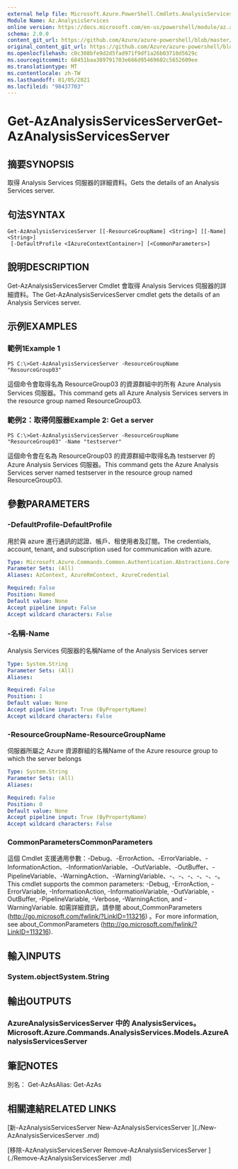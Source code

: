 ```yaml
---
external help file: Microsoft.Azure.PowerShell.Cmdlets.AnalysisServices.dll-Help.xml
Module Name: Az.AnalysisServices
online version: https://docs.microsoft.com/en-us/powershell/module/az.analysisservices/get-azanalysisservicesserver
schema: 2.0.0
content_git_url: https://github.com/Azure/azure-powershell/blob/master/src/AnalysisServices/AnalysisServices/help/Get-AzAnalysisServicesServer.md
original_content_git_url: https://github.com/Azure/azure-powershell/blob/master/src/AnalysisServices/AnalysisServices/help/Get-AzAnalysisServicesServer.md
ms.openlocfilehash: c0c308bfe9d2d5fad971f9df1a26b03710d5629c
ms.sourcegitcommit: 68451baa389791703e666d95469602c5652609ee
ms.translationtype: MT
ms.contentlocale: zh-TW
ms.lasthandoff: 01/05/2021
ms.locfileid: "98437703"
---
```

# <span data-ttu-id="e972a-101">Get-AzAnalysisServicesServer</span><span class="sxs-lookup"><span data-stu-id="e972a-101">Get-AzAnalysisServicesServer</span></span>

## <span data-ttu-id="e972a-102">摘要</span><span class="sxs-lookup"><span data-stu-id="e972a-102">SYNOPSIS</span></span>
<span data-ttu-id="e972a-103">取得 Analysis Services 伺服器的詳細資料。</span><span class="sxs-lookup"><span data-stu-id="e972a-103">Gets the details of an Analysis Services server.</span></span>

## <span data-ttu-id="e972a-104">句法</span><span class="sxs-lookup"><span data-stu-id="e972a-104">SYNTAX</span></span>

```
Get-AzAnalysisServicesServer [[-ResourceGroupName] <String>] [[-Name] <String>]
 [-DefaultProfile <IAzureContextContainer>] [<CommonParameters>]
```

## <span data-ttu-id="e972a-105">說明</span><span class="sxs-lookup"><span data-stu-id="e972a-105">DESCRIPTION</span></span>
<span data-ttu-id="e972a-106">Get-AzAnalysisServicesServer Cmdlet 會取得 Analysis Services 伺服器的詳細資料。</span><span class="sxs-lookup"><span data-stu-id="e972a-106">The Get-AzAnalysisServicesServer cmdlet gets the details of an Analysis Services server.</span></span>

## <span data-ttu-id="e972a-107">示例</span><span class="sxs-lookup"><span data-stu-id="e972a-107">EXAMPLES</span></span>

### <span data-ttu-id="e972a-108">範例1</span><span class="sxs-lookup"><span data-stu-id="e972a-108">Example 1</span></span>
```
PS C:\>Get-AzAnalysisServicesServer -ResourceGroupName "ResourceGroup03"
```

<span data-ttu-id="e972a-109">這個命令會取得名為 ResourceGroup03 的資源群組中的所有 Azure Analysis Services 伺服器。</span><span class="sxs-lookup"><span data-stu-id="e972a-109">This command gets all Azure Analysis Services servers in the resource group named ResourceGroup03.</span></span>

### <span data-ttu-id="e972a-110">範例2：取得伺服器</span><span class="sxs-lookup"><span data-stu-id="e972a-110">Example 2: Get a server</span></span>
```
PS C:\>Get-AzAnalysisServicesServer -ResourceGroupName "ResourceGroup03" -Name "testserver"
```

<span data-ttu-id="e972a-111">這個命令會在名為 ResourceGroup03 的資源群組中取得名為 testserver 的 Azure Analysis Services 伺服器。</span><span class="sxs-lookup"><span data-stu-id="e972a-111">This command gets the Azure Analysis Services server named testserver in the resource group named ResourceGroup03.</span></span>

## <span data-ttu-id="e972a-112">參數</span><span class="sxs-lookup"><span data-stu-id="e972a-112">PARAMETERS</span></span>

### <span data-ttu-id="e972a-113">-DefaultProfile</span><span class="sxs-lookup"><span data-stu-id="e972a-113">-DefaultProfile</span></span>
<span data-ttu-id="e972a-114">用於與 azure 進行通訊的認證、帳戶、租使用者及訂閱。</span><span class="sxs-lookup"><span data-stu-id="e972a-114">The credentials, account, tenant, and subscription used for communication with azure.</span></span>

```yaml
Type: Microsoft.Azure.Commands.Common.Authentication.Abstractions.Core.IAzureContextContainer
Parameter Sets: (All)
Aliases: AzContext, AzureRmContext, AzureCredential

Required: False
Position: Named
Default value: None
Accept pipeline input: False
Accept wildcard characters: False
```

### <span data-ttu-id="e972a-115">-名稱</span><span class="sxs-lookup"><span data-stu-id="e972a-115">-Name</span></span>
<span data-ttu-id="e972a-116">Analysis Services 伺服器的名稱</span><span class="sxs-lookup"><span data-stu-id="e972a-116">Name of the Analysis Services server</span></span>

```yaml
Type: System.String
Parameter Sets: (All)
Aliases:

Required: False
Position: 1
Default value: None
Accept pipeline input: True (ByPropertyName)
Accept wildcard characters: False
```

### <span data-ttu-id="e972a-117">-ResourceGroupName</span><span class="sxs-lookup"><span data-stu-id="e972a-117">-ResourceGroupName</span></span>
<span data-ttu-id="e972a-118">伺服器所屬之 Azure 資源群組的名稱</span><span class="sxs-lookup"><span data-stu-id="e972a-118">Name of the Azure resource group to which the server belongs</span></span>

```yaml
Type: System.String
Parameter Sets: (All)
Aliases:

Required: False
Position: 0
Default value: None
Accept pipeline input: True (ByPropertyName)
Accept wildcard characters: False
```

### <span data-ttu-id="e972a-119">CommonParameters</span><span class="sxs-lookup"><span data-stu-id="e972a-119">CommonParameters</span></span>
<span data-ttu-id="e972a-120">這個 Cmdlet 支援通用參數：-Debug、-ErrorAction、-ErrorVariable、-InformationAction、-InformationVariable、-OutVariable、-OutBuffer、-PipelineVariable、-WarningAction、-WarningVariable、-、-、-、-、-、-。</span><span class="sxs-lookup"><span data-stu-id="e972a-120">This cmdlet supports the common parameters: -Debug, -ErrorAction, -ErrorVariable, -InformationAction, -InformationVariable, -OutVariable, -OutBuffer, -PipelineVariable, -Verbose, -WarningAction, and -WarningVariable.</span></span> <span data-ttu-id="e972a-121">如需詳細資訊，請參閱 about_CommonParameters (http://go.microsoft.com/fwlink/?LinkID=113216) 。</span><span class="sxs-lookup"><span data-stu-id="e972a-121">For more information, see about_CommonParameters (http://go.microsoft.com/fwlink/?LinkID=113216).</span></span>

## <span data-ttu-id="e972a-122">輸入</span><span class="sxs-lookup"><span data-stu-id="e972a-122">INPUTS</span></span>

### <span data-ttu-id="e972a-123">System.object</span><span class="sxs-lookup"><span data-stu-id="e972a-123">System.String</span></span>

## <span data-ttu-id="e972a-124">輸出</span><span class="sxs-lookup"><span data-stu-id="e972a-124">OUTPUTS</span></span>

### <span data-ttu-id="e972a-125">AzureAnalysisServicesServer 中的 AnalysisServices。</span><span class="sxs-lookup"><span data-stu-id="e972a-125">Microsoft.Azure.Commands.AnalysisServices.Models.AzureAnalysisServicesServer</span></span>

## <span data-ttu-id="e972a-126">筆記</span><span class="sxs-lookup"><span data-stu-id="e972a-126">NOTES</span></span>
<span data-ttu-id="e972a-127">別名： Get-AzAs</span><span class="sxs-lookup"><span data-stu-id="e972a-127">Alias: Get-AzAs</span></span>

## <span data-ttu-id="e972a-128">相關連結</span><span class="sxs-lookup"><span data-stu-id="e972a-128">RELATED LINKS</span></span>

[<span data-ttu-id="e972a-129">新-AzAnalysisServicesServer </span><span class="sxs-lookup"><span data-stu-id="e972a-129">New-AzAnalysisServicesServer </span></span>](./New-AzAnalysisServicesServer .md)

[<span data-ttu-id="e972a-130">移除-AzAnalysisServicesServer </span><span class="sxs-lookup"><span data-stu-id="e972a-130">Remove-AzAnalysisServicesServer </span></span>](./Remove-AzAnalysisServicesServer .md)
